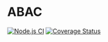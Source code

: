 # ABAC

[![Node.js CI](https://github.com/aiyan/abac/workflows/Node.js%20CI/badge.svg)](https://github.com/aiyan/abac/actions?query=workflow%3A%22Node.js+CI%22)
[![Coverage Status](https://coveralls.io/repos/github/aiyan/abac/badge.svg?branch=master&t=P6KFeX)](https://coveralls.io/github/aiyan/abac?branch=master)
